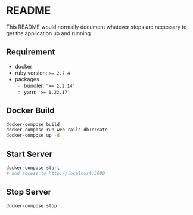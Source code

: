 # README

This README would normally document whatever steps are necessary to get the
application up and running.

## Requirement
- docker
- ruby version: `>= 2.7.4`
- packages
    - bundler: `'>= 2.1.14'`
    - yarn: `'>= 1.22.17'`

## Docker Build
```sh
docker-compose build
docker-compose run web rails db:create
docker-compose up -d
```

## Start Server
```sh
docker-compose start
# and access to http://localhost:3000
```

## Stop Server
```sh
docker-compose stop
```
